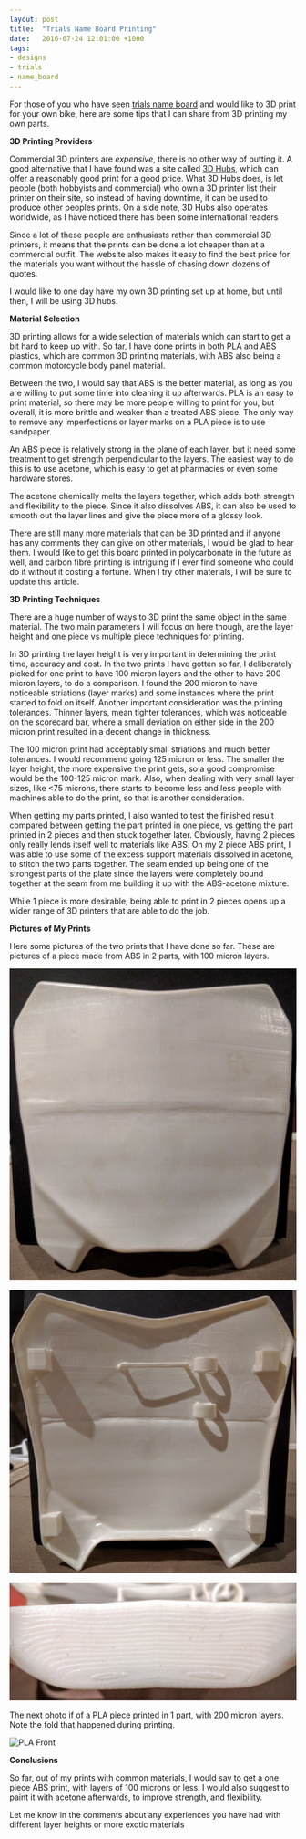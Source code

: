 ```yaml
---
layout: post
title:  "Trials Name Board Printing"
date:   2016-07-24 12:01:00 +1000
tags:
- designs
- trials
- name_board
---
```


For those of you who have seen [trials name board](http://mongerrr.github.io) and would like to 3D print for your own bike, here are some tips that I can share from 3D printing my own parts.

**3D Printing Providers**

Commercial 3D printers are _expensive_, there is no other way of putting it. A good alternative that I have found was a site called [3D Hubs](hhtps://3dhubs), which can offer a reasonably good print for a good price. What 3D Hubs does, is let people (both hobbyists and commercial) who own a 3D printer list their printer on their site, so instead of having downtime, it can be used to produce other peoples prints. On a side note, 3D Hubs also operates worldwide, as I have noticed there has been some international readers

Since a lot of these people are enthusiasts rather than commercial 3D printers, it means that the prints can be done a lot cheaper than at a commercial outfit. The website also makes it easy to find the best price for the materials you want without the hassle of chasing down dozens of quotes.

I would like to one day have my own 3D printing set up at home, but until then, I will be using 3D hubs.

**Material Selection**

3D printing allows for a wide selection of materials which can start to get a bit hard to keep up with. So far, I have done prints in both PLA and ABS plastics, which are common 3D printing materials, with ABS also being a common motorcycle body panel material.

Between the two, I would say that ABS is the better material, as long as you are willing to put some time into cleaning it up afterwards. PLA is an easy to print material, so there may be more people willing to print for you, but overall, it is more brittle and weaker than a treated ABS piece. The only way to remove any imperfections or layer marks on a PLA piece is to use sandpaper.

An ABS piece is relatively strong in the plane of each layer, but it need some treatment to get strength perpendicular to the layers. The easiest way to do this is to use acetone, which is easy to get at pharmacies or even some hardware stores.

The acetone chemically melts the layers together, which adds both strength and flexibility to the piece. Since it also dissolves ABS, it can also be used to smooth out the layer lines and give the piece more of a glossy look.

There are still many more materials that can be 3D printed and if anyone has any comments they can give on other materials, I would be glad to hear them. I would like to get this board printed in polycarbonate in the future as well, and carbon fibre printing is intriguing if I ever find someone who could do it without it costing a fortune. When I try other materials, I will be sure to update this article.

**3D Printing Techniques**

There are a huge number of ways to 3D print the same object in the same material. The two main parameters I will focus on here though, are the layer height and one piece vs multiple piece techniques for printing.

In 3D printing the layer height is very important in determining the print time, accuracy and cost. In the two prints I have gotten so far, I deliberately picked for one print to have 100 micron layers and the other to have 200 micron layers, to do a comparison. I found the 200 micron to have noticeable striations (layer marks) and some instances where the print started to fold on itself. Another important consideration was the printing tolerances. Thinner layers, mean tighter tolerances, which was noticeable on the scorecard bar, where a small deviation on either side in the 200 micron print resulted in a decent change in thickness.

The 100 micron print had acceptably small striations and much better tolerances. I would recommend going 125 micron or less. The smaller the layer height, the more expensive the print gets, so a good compromise would be the 100-125 micron mark. Also, when dealing with very small layer sizes, like <75 microns, there starts to become less and less people with machines able to do the print, so that is another consideration.

When getting my parts printed, I also wanted to test the finished result compared between getting the part printed in one piece, vs getting the part printed in 2 pieces and then stuck together later. Obviously, having 2 pieces only really lends itself well to materials like ABS. On my 2 piece ABS print, I was able to use some of the excess support materials dissolved in acetone, to stitch the two parts together. The seam ended up being one of the strongest parts of the plate since the layers were completely bound together at the seam from me building it up with the ABS-acetone mixture.

While 1 piece is more desirable, being able to print in 2 pieces opens up a wider range of 3D printers that are able to do the job.

**Pictures of My Prints**

Here some pictures of the two prints that I have done so far.
These are pictures of a piece made from ABS in 2 parts, with 100 micron layers.

![ABS Front](https://github.com/mongerrr/mongerrr.github.io/raw/master/resources/2016-07-16-trials-name-board/abs_front.jpg)

![ABS Back](https://github.com/mongerrr/mongerrr.github.io/raw/master/resources/2016-07-16-trials-name-board/abs_back.jpg)

![Striations](https://github.com/mongerrr/mongerrr.github.io/raw/master/resources/2016-07-24-trials-name-board-printing/striations.jpg)

The next photo if of a PLA piece printed in 1 part, with 200 micron layers. Note the fold that happened during printing.

![PLA Front](https://github.com/mongerrr/mongerrr.github.io/raw/master/resources/2016-07-24-trials-name-board-printing/pla_back.jpg)


**Conclusions**

So far, out of my prints with common materials, I would say to get a one piece ABS print, with layers of 100 microns or less. I would also suggest to paint it with acetone afterwards, to improve strength, and flexibility.

Let me know in the comments about any experiences you have had with different layer heights or more exotic materials
